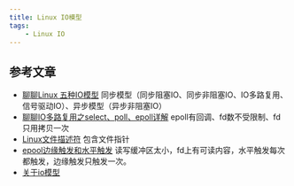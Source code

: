 ```yaml
---
title: Linux IO模型
tags:
    - Linux IO
---
```


## 参考文章
- [聊聊Linux 五种IO模型](http://www.jianshu.com/p/486b0965c296)
同步模型（同步阻塞IO、同步非阻塞IO、IO多路复用、信号驱动IO）、异步模型（异步非阻塞IO）
- [聊聊IO多路复用之select、poll、epoll详解](http://www.jianshu.com/p/dfd940e7fca2)
epoll有回调、fd数不受限制、fd只用拷贝一次
- [Linux文件描述符](http://blog.csdn.net/cywosp/article/details/38965239)
包含文件指针
- [epool边缘触发和水平触发](http://www.cnblogs.com/yuuyuu/p/5103744.html)
读写缓冲区太小，fd上有可读内容，水平触发每次都触发，边缘触发只触发一次。
- [关于io模型](https://www.zybuluo.com/wangjialin/note/697702)




